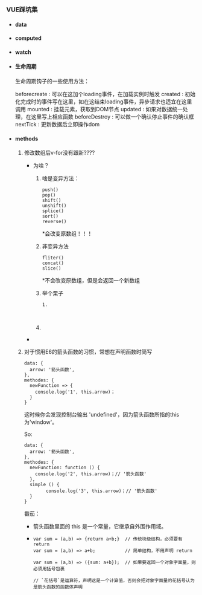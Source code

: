 ### VUE踩坑集

* #### data

* #### computed

* #### watch

* #### 生命周期

  生命周期钩子的一些使用方法：

  beforecreate : 可以在这加个loading事件，在加载实例时触发
  created : 初始化完成时的事件写在这里，如在这结束loading事件，异步请求也适宜在这里调用
  mounted : 挂载元素，获取到DOM节点
  updated : 如果对数据统一处理，在这里写上相应函数
  beforeDestroy : 可以做一个确认停止事件的确认框
  nextTick : 更新数据后立即操作dom

* #### methods

  1. 修改数组后v-for没有跟新????

     * 为啥？

       1. 啥是变异方法：

          ```
          push()
          pop()
          shift()
          unshift()
          splice()
          sort()
          reverse()
          ```

          *会改变原数组！！！

       2. 非变异方法

          ```
          fliter()
          concat()
          slice()
          ```

          *不会改变原数组，但是会返回一个新数组

       3. 举个栗子

          ```
          1. 
          ```

          ​

       4. ​

     * ​

  2. 对于惯用E6的箭头函数的习惯，常想在声明函数时简写

     ```
     data: {
       arrow: '箭头函数',
     },
     methodes: {
       newFunction => {
         console.log('1', this.arrow)；
       }
     }
     ```

     这时候你会发现控制台输出 'undefined'，因为箭头函数所指的this为'window'。

     So: 

     ```
     data: {
       arrow: '箭头函数',
     },
     methodes: {
       newFunction: function () {
         console.log('2', this.arrow)；// '箭头函数'
       },
       simple () {
             console.log('3', this.arrow)；// '箭头函数'
       }
     }
     ```

     番茄： 

     * 箭头函数里面的 this 是一个常量，它继承自外围作用域。

     * ```
       var sum = (a,b) => {return a+b;}  // 传统块级结构，必须要有 return
       var sum = (a,b) => a+b;           // 简单结构，不用声明 return

       var sum = (a,b) => ({sum: a+b});  // 如果要返回一个对象字面量，则必须用括号包裹

       // `花括号`是运算符，声明这是一个计算值，否则会把对象字面量的花括号认为是箭头函数的函数体声明
       ```

